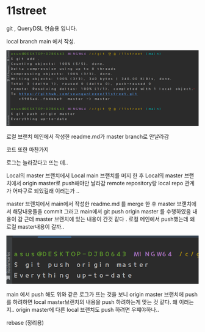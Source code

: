 # 11street

git , QueryDSL 연습용 입니다. 





local branch main 에서 작성.

![img.png](img.png)

로컬 브랜치 메인에서 작성한 readme.md가 master branch로 안날라감

코드 또한 마찬가지 

로그는 늘라갔다고 뜨는 데..

Local의 master 브랜치에서 Local main 브랜치를 머지 한 후
Local의 master 브랜치에서  origin master로 push해야만 날라감
remote repository랑 local repo 관계가 어따구로 되있길래 이러는가 ..

master 브랜치에서 main에서 작성한 readme.md 를 merge 한 후
master 브랜치에서 해당내용들을 commit 
그러고 main에서  git push origin master 를 수행하였음
내용이 감 근데 master 브랜치에 있는 내용이 간것 같다 . 
로컬 메인에서 push했는데 왜 로컬 master내용이 갈까..

![img_1.png](img_1.png)

main 에서 push 해도 위와 같은 로그가 뜨는 것을 보니 
origin master 브랜치에 push 를 하려하면 local master브랜치의 내용을
push 하려하는게 맞는 것 같다. 
왜 이러는지.. origin master에 다른 local 브랜치도 push 하려면 우쨰야하나..

rebase (정리용)

